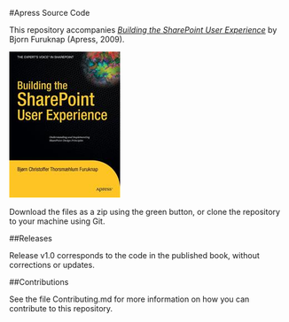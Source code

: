 #Apress Source Code

This repository accompanies [*Building the SharePoint User Experience*](http://www.apress.com/9781430218968) by Bjorn Furuknap (Apress, 2009).

![Cover image](9781430218968.jpg)

Download the files as a zip using the green button, or clone the repository to your machine using Git.

##Releases

Release v1.0 corresponds to the code in the published book, without corrections or updates.

##Contributions

See the file Contributing.md for more information on how you can contribute to this repository.

